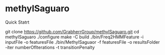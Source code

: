 # methylSaguaro
Quick Statrt

git clone https://github.com/GrabherrGroup/methylSaguaro.git
cd methylSaguaro
./configure
make -C build
./bin/Freq2HMMFeature -i inputFile -o featuresFile
./bin/MethylSaguaor -f featuresFile -o resultsFolder -iter numberOfIterations -t transitionPenalty
